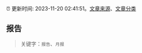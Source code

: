 :alarm_clock: 更新时间: 2023-11-20 02:41:51。[文章来源](/README.md)、[文章分类](/TAGS.md)

## 报告


> 关键字：`报告`、`月报`



